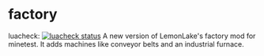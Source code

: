# factory
luacheck: [![luacheck status](https://travis-ci.org/theFox6/factory.svg?branch=master)](https://travis-ci.org/theFox6/factory)
A new version of LemonLake's factory mod for minetest.
It adds machines like conveyor belts and an industrial furnace.
